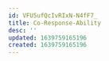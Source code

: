 ```yaml
---
id: VFU5ufQcIvRIxN-N4fF7_
title: Co-Response-Ability
desc: ''
updated: 1639759165196
created: 1639759165196
---
```


